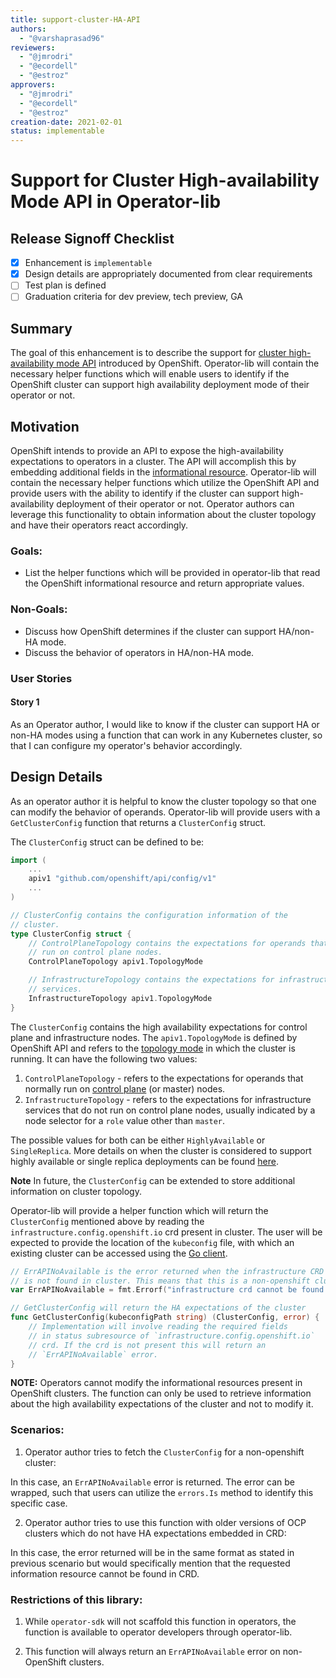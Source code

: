 ```yaml
---
title: support-cluster-HA-API
authors:
  - "@varshaprasad96"
reviewers:
  - "@jmrodri"
  - "@ecordell"
  - "@estroz"
approvers:
  - "@jmrodri"
  - "@ecordell"
  - "@estroz"
creation-date: 2021-02-01
status: implementable
---
```


# Support for Cluster High-availability Mode API in Operator-lib

## Release Signoff Checklist

- [x] Enhancement is `implementable`
- [x] Design details are appropriately documented from clear requirements
- [ ] Test plan is defined
- [ ] Graduation criteria for dev preview, tech preview, GA

## Summary

The goal of this enhancement is to describe the support for [cluster high-availability mode API][enhancement_cluster_operators] introduced by OpenShift. Operator-lib will contain the necessary helper functions which will enable users to identify if the OpenShift cluster can support high availability deployment mode of their operator or not.

## Motivation

OpenShift intends to provide an API to expose the high-availability expectations to operators in a cluster. The API will accomplish this by embedding additional fields in the [informational resource][informational_resource]. Operator-lib will contain the necessary helper functions which utilize the OpenShift API and provide users with the ability to identify if the cluster can support high-availability deployment of their operator or not. Operator authors can leverage this functionality to obtain information about the cluster topology and have their operators react accordingly.

### Goals:

- List the helper functions which will be provided in operator-lib that read the OpenShift informational resource and return appropriate values.

### Non-Goals:

- Discuss how OpenShift determines if the cluster can support HA/non-HA mode.
- Discuss the behavior of operators in HA/non-HA mode.

### User Stories

#### Story 1

As an Operator author, I would like to know if the cluster can support HA or non-HA modes using a function that can work in any Kubernetes cluster, so that I can configure my operator's behavior accordingly.

## Design Details

As an operator author it is helpful to know the cluster topology so that one can modify the behavior of operands. Operator-lib will provide users with a `GetClusterConfig` function that returns a `ClusterConfig` struct.

The `ClusterConfig` struct can be defined to be:

```go
import (
    ...
    apiv1 "github.com/openshift/api/config/v1"
    ...
)

// ClusterConfig contains the configuration information of the
// cluster.
type ClusterConfig struct {
    // ControlPlaneTopology contains the expectations for operands that 
    // run on control plane nodes.
    ControlPlaneTopology apiv1.TopologyMode

    // InfrastructureTopology contains the expectations for infrastructre
    // services.
    InfrastructureTopology apiv1.TopologyMode
}
```

The `ClusterConfig` contains the high availability expectations for control plane and infrastructure nodes. The `apiv1.TopologyMode` is defined by OpenShift API and refers to the [topology mode][api_topology_mode_pr] in which the cluster is running. It can have the following two values:

1. `ControlPlaneTopology` - refers to the expectations for operands that normally run on [control plane][control_plane] (or master) nodes.
2. `InfrastructureTopology` - refers to the expectations for infrastructure services that do not run on control plane nodes, usually indicated by a node selector for a `role` value other than `master`.

The possible values for both can be either `HighlyAvailable` or `SingleReplica`. More details on when the cluster is considered to support highly available or single replica deployments can be found [here][enhancement_cluster_operators].

**Note**
In future, the `ClusterConfig` can be extended to store additional information on cluster topology. 

Operator-lib will provide a helper function which will return the `ClusterConfig` mentioned above by reading the `infrastructure.config.openshift.io` crd present in cluster. The user will be expected to provide the location of the `kubeconfig` file, with which an existing  cluster can be accessed using the [Go client][upstream_go_client].

```go
// ErrAPINoAvailable is the error returned when the infrastructure CRD
// is not found in cluster. This means that this is a non-openshift cluster.
var ErrAPINoAvailable = fmt.Errorf("infrastructure crd cannot be found in cluster")

// GetClusterConfig will return the HA expectations of the cluster
func GetClusterConfig(kubeconfigPath string) (ClusterConfig, error) {
    // Implementation will involve reading the required fields
    // in status subresource of `infrastructure.config.openshift.io`
    // crd. If the crd is not present this will return an 
    // `ErrAPINoAvailable` error.
}
```

**NOTE:**
Operators cannot modify the informational resources present in OpenShift clusters. The function can only be used to retrieve information about the high availability expectations of the cluster and not to modify it.

### Scenarios:

1. Operator author tries to fetch the `ClusterConfig` for a non-openshift cluster:

In this case, an `ErrAPINoAvailable` error is returned. The error can be wrapped, such that users can utilize the `errors.Is` method to identify this specific case.

2. Operator author tries to use this function with older versions of OCP clusters which do not have HA expectations embedded in CRD:

In this case, the error returned will be in the same format as stated in previous scenario but would specifically mention that the requested information resource cannot be found in CRD.

### Restrictions of this library:

1. While `operator-sdk` will not scaffold this function in operators, the function is available to operator developers through operator-lib.

2. This function will always return an `ErrAPINoAvailable` error on non-OpenShift clusters.

[informational_resource]: https://docs.openshift.com/container-platform/4.6/installing/install_config/customizations.html#informational-resources_customizations
[control_plane]: https://docs.openshift.com/container-platform/4.1/architecture/control-plane.html#defining-masters_control-plane
[enhancement_cluster_operators]: https://github.com/openshift/enhancements/blob/master/enhancements/cluster-high-availability-mode-api.md#cluster-operators
[operator_lib]: https://github.com/operator-framework/operator-lib
[openshift-api]: https://github.com/openshift/api
[api_topology_mode_pr]: https://github.com/openshift/api/pull/827
[upstream_go_client]: https://kubernetes.io/docs/tasks/administer-cluster/access-cluster-api/#go-client